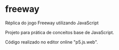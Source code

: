 # freeway
Réplica do jogo Freeway utilizando JavaScript

Projeto para prática de conceitos base de JavaScript.

Código realizado no editor online "p5.js.web".
